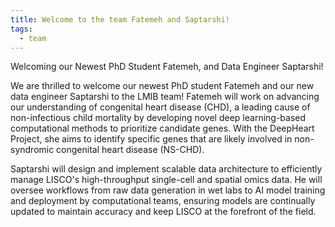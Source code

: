 ```yaml
---
title: Welcome to the team Fatemeh and Saptarshi!
tags:
  - team
---
```


<!-- excerpt start -->
Welcoming our Newest PhD Student Fatemeh, and Data Engineer Saptarshi!
<!-- excerpt end -->

We are thrilled to welcome our newest PhD student Fatemeh and our new data engineer Saptarshi to the LMIB team! 
Fatemeh will work on advancing our understanding of congenital heart disease (CHD), a leading cause of non-infectious child mortality by developing novel deep learning-based computational methods to prioritize candidate genes. With the DeepHeart Project, she aims to identify specific genes that are likely involved in non-syndromic congenital heart disease (NS-CHD). 

Saptarshi will design and implement scalable data architecture to efficiently manage LISCO's high-throughput single-cell and spatial omics data. He will oversee workflows from raw data generation in wet labs to AI model training and deployment by computational teams, ensuring models are continually updated to maintain accuracy and keep LISCO at the forefront of the field.